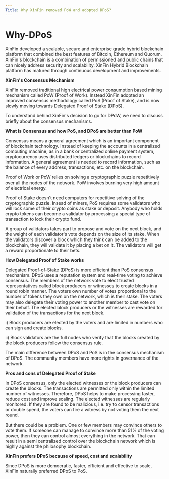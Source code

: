 ```yaml
---
Title: Why XinFin removed PoW and adopted DPoS?
---
```


# Why-DPoS

XinFin developed a scalable, secure and enterprise grade hybrid blockchain platform that combined the best features of Bitcoin, Ethereum and Quorum. XinFin's blockchain is a combination of permissioned and public chains that can nicely address security and scalability. XinFin Hybrid Blockchain platform has matured through continuous development and improvements.  


**XinFin's Consensus Mechanism**

XinFin removed traditional high electrical power consumption based mining mechanism called PoW \(Proof of Work\). Instead XinFin adopted an improved consensus methodology called PoS \(Proof of Stake\), and is now slowly moving towards Delegated Proof of Stake \(DPoS\).

To understand behind XinFin's decision to go for DPoW, we need to discuss briefly about the consensus mechanisms.

**What is Consensus and how PoS, and DPoS are better than PoW**

Consensus means a general agreement which is an important component of blockchain technology. Instead of keeping the accounts in a centralized computing machine, as in a bank or centralized online payment system, cryptocurrency uses distributed ledgers or blockchains to record information. A general agreement is needed to record information, such as the balance of every address, transactions, etc. on the blockchain.

Proof of Work or PoW relies on solving a cryptographic puzzle repetitively over all the nodes of the network. PoW involves burning very high amount of electrical energy.

Proof of Stake doesn't need computers for repetitive solving of the cryptographic puzzle. Insead of miners, PoS requires some validators who will lock some of their crypto coins as stake or deposit. Anybody who holds crypto tokens can become a validator by processing a special type of transaction to lock their crypto fund.

A group of validators takes part to propose and vote on the next block, and the weight of each validator's vote depends on the size of its stake. When the validators discover a block which they think can be added to the blockchain, they will validate it by placing a bet on it. The validators will get a reward proportionate to their bets.

**How Delegated Proof of Stake works**

Delegated Proof-of-Stake \(DPoS\) is more efficient than PoS consensus mechanism. DPoS uses a reputation system and real-time voting to achieve consensus. The members of the network vote to elect trusted representatives called block producers or witnesses to create blocks in a round robin manner. The voters own number of votes proportional to the number of tokens they own on the network, which is their stake. The voters may also delegate their voting power to another member to cast vote on their behalf. The elected block producers or the witnesses are rewarded for validation of the transactions for the next block.

i\) Block producers are elected by the voters and are limited in numbers who can sign and create blocks.

ii\) Block validators are the full nodes who verify that the blocks created by the block producers follow the consensus rule.

The main difference between DPoS and PoS is in the consensus mechanism of DPoS. The community members have more rights in governance of the network.

**Pros and cons of Delegated Proof of Stake**

In DPoS consensus, only the elected witnesses or the block producers can create the blocks. The transactions are permitted only within the limited number of witnesses. Therefore, DPoS helps to make processing faster, reduce cost and improve scaling. The elected witnesses are regularly monitored. If they are found to be malicious, i.e. try to censor transactions or double spend, the voters can fire a witness by not voting them the next round.

But there could be a problem. One or few members may convince others to vote them. If someone can manage to convince more than 51% of the voting power, then they can control almost everything in the network. That can result in a semi centralized control over the blockchain network which is highly against the philosophy blockchain.

**XinFin prefers DPoS because of speed, cost and scalability**

Since DPoS is more democratic, faster, efficient and effective to scale, XinFin naturally preferred DPoS to PoS.

